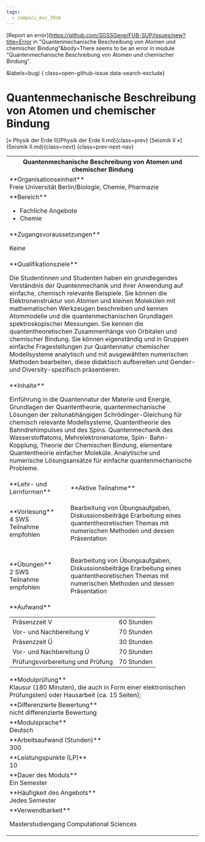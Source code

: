 ```yaml
---
tags:
  - compsci_msc_2016
---
```

[Report an error](https://github.com/SGSSGene/FUB-SUP/issues/new?title=Error in "Quantenmechanische Beschreibung von Atomen und chemischer Bindung"&body=There seems to be an error in module "Quantenmechanische Beschreibung von Atomen und chemischer Bindung".

<Describe here a slightly more detailed description of what is wrong>&labels=bug)
{ class=open-github-issue data-search-exclude}

# Quantenmechanische Beschreibung von Atomen und chemischer Bindung

[« Physik der Erde II](Physik der Erde II.md){class=prev}
[Seismik II »](Seismik II.md){class=next}
{class=prev-next-nav}

<table markdown id="moduledesc">
<tr markdown class="moduledesc_head"><th colspan="2">Quantenmechanische Beschreibung von Atomen und chemischer Bindung </th></tr>
<tr markdown><td colspan="2">**Organisationseinheit**   <br>Freie Universität Berlin/Biologie, Chemie, Pharmazie</td></tr>

<tr markdown><td colspan="2">**Bereich**<br>


- Fachliche Angebote
- Chemie

</td></tr>

<tr markdown><td colspan="2">**Zugangsvoraussetzungen** <br>

Keine


</td></tr>
<tr markdown><td colspan="2">**Qualifikationsziele**    <br>

Die Studentinnen und Studenten haben ein grundlegendes Verständnis der
Quantenmechanik und ihrer Anwendung auf einfache, chemisch relevante
Beispiele. Sie können die Elektronenstruktur von Atomen und kleinen
Molekülen mit mathematischen Werkzeugen beschreiben und kennen Atommodelle
und die quantenmechanischen Grundlagen spektroskopischer Messungen. Sie
kennen die quantentheoretischen Zusammenhänge von Orbitalen und chemischer
Bindung. Sie können eigenständig und in Gruppen einfache Fragestellungen zur
Quantennatur chemischer Modellsysteme analytisch und mit ausgewählten
numerischen Methoden bearbeiten, diese didaktisch aufbereiten und Gender-
und Diversity-spezifisch präsentieren.


</td></tr>
<tr markdown><td colspan="2">**Inhalte**                <br>

Einführung in die Quantennatur der Materie und Energie, Grundlagen der
Quantentheorie, quantenmechanische Lösungen der zeitunabhängigen
Schrödinger-Gleichung für chemisch relevante Modellsysteme, Quantentheorie
des Bahndrehimpulses und des Spins. Quantenmechanik des Wasserstoffatoms,
Mehrelektronenatome, Spin- Bahn-Kopplung, Theorie der Chemischen Bindung,
elementare Quantentheorie einfacher Moleküle. Analytische und numerische
Lösungsansätze für einfache quantenmechanische Probleme.


</td></tr>

<tr markdown><td>**Lehr- und Lernformen**</td><td>**Aktive Teilnahme**</td></tr>
<tr markdown><td> **Vorlesung** <br>4 SWS <br> Teilnahme empfohlen</td><td>

Bearbeitung von Übungsaufgaben, Diskussionsbeiträge
Erarbeitung eines quantentheoretischen Themas mit numerischen Methoden und dessen Präsentation
</td></tr>
<tr markdown><td> **Übungen** <br>2 SWS <br> Teilnahme empfohlen</td><td>

Bearbeitung von Übungsaufgaben, Diskussionsbeiträge
Erarbeitung eines quantentheoretischen Themas mit numerischen Methoden und dessen Präsentation
</td></tr>
<tr markdown><td colspan="2">**Aufwand**                <br>
<table class="aufwand_table">
<tr><td>Präsenzzeit V</td><td>60 Stunden</td></tr>
<tr><td>Vor- und Nachbereitung V</td><td>70 Stunden</td></tr>
<tr><td>Präsenzzeit Ü</td><td>30 Stunden</td></tr>
<tr><td>Vor- und Nachbereitung Ü</td><td>70 Stunden</td></tr>
<tr><td>Prüfungsvorbereitung und Prüfung</td><td>70 Stunden</td></tr>
</table>

</td></tr>
<tr markdown><td colspan="2">**Modulprüfung**             <br>Klausur (180 Minuten), die auch in Form einer elektronischen Prüfungsten)
oder Hausarbeit (ca. 15 Seiten);


</td></tr>
<tr markdown><td colspan="2">**Differenzierte Bewertung** <br>nicht differenzierte Bewertung

</td></tr>
<tr markdown><td colspan="2">**Modulsprache**             <br>Deutsch</td></tr>
<tr markdown><td colspan="2">**Arbeitsaufwand (Stunden)** <br>300</td></tr>
<tr markdown><td colspan="2">**Leistungspunkte (LP)**     <br>10</td></tr>
<tr markdown><td colspan="2">**Dauer des Moduls**         <br>Ein Semester</td></tr>
<tr markdown><td colspan="2">**Häufigkeit des Angebots**  <br>Jedes Semester</td></tr>
<tr markdown><td colspan="2">**Verwendbarkeit**           <br>

Masterstudiengang Computational Sciences


</td></tr>

</table>
